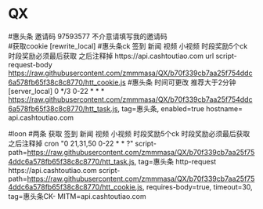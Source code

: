 # QX 
#惠头条   邀请码 97593577 不介意请填写我的邀请码  
#获取cookie
[rewrite_local]
#惠头条ck 签到 新闻 视频 小视频 时段奖励5个ck 时段奖励必须最后获取 之后注释掉
https:\/\/api\.cashtoutiao\.com url script-request-body https://raw.githubusercontent.com/zmmmasa/QX/b70f339cb7aa25f754ddc6a578fb65f38c8c8770/htt_cookie.js
#惠头条 时间可更改 推荐大于2分钟
[server_local]
0 */3 0-22 * * * https://raw.githubusercontent.com/zmmmasa/QX/b70f339cb7aa25f754ddc6a578fb65f38c8c8770/htt_task.js, tag=惠头条, enabled=true
hostname= api.cashtoutiao.com

#loon 
#两条  获取 签到 新闻 视频 小视频 时段奖励5个ck 时段奖励必须最后获取 之后注释掉
cron "0 21,31,50 0-22 * * ?" script-path=https://raw.githubusercontent.com/zmmmasa/QX/b70f339cb7aa25f754ddc6a578fb65f38c8c8770/htt_task.js, tag=惠头条
http-request https:\/\/api\.cashtoutiao\.com script-path=https://raw.githubusercontent.com/zmmmasa/QX/b70f339cb7aa25f754ddc6a578fb65f38c8c8770/htt_cookie.js, requires-body=true, timeout=30, tag=惠头条CK-
MITM=api.cashtoutiao.com
